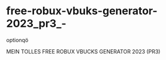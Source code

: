 # free-robux-vbuks-generator-2023_pr3_-
optionqö

MEIN TOLLES FREE ROBUX VBUCKS GENERATOR 2023 (PR3)